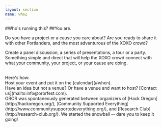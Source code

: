 ```yaml
---
layout: section
name: who2
---
```

#Who's running this?
##You are. 

Do you have a project or a cause you care about? Are you ready to share it with other Portlanders, and the most adventurous of the XOXO crowd?


Create a panel discussion, a series of presentations, a tour or a party. Something simple and direct that will help the XOXO crowd connect with what your community, your project, or your cause are doing. 

<br />
Here's how:


<br />
Host your event and put it on the [calendar](#when).


<br />
Have an idea but not a venue? Or have a venue and want to host? [Contact us](mailto:info@ororfest.com). 


<br />
OROR was spontaneously generated between organizers of [Hack Oregon](http://hackoregon.org/), [Community Supported Everything](http://www.communitysupportedeverything.org/), and [Research Club](http://research-club.org/). We started the snowball -- dare you to keep it going!